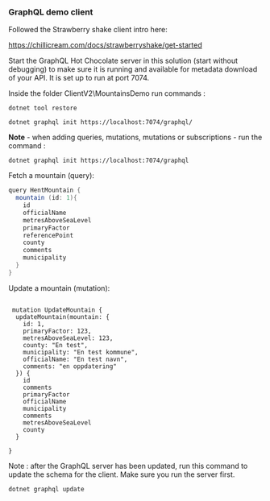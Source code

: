 ﻿### GraphQL demo client

Followed the Strawberry shake client intro here:

https://chillicream.com/docs/strawberryshake/get-started

Start the GraphQL Hot Chocolate server in this solution (start without debugging) to make sure it is running and available for metadata download
of your API. It is set up to run at port 7074.

Inside the folder ClientV2\MountainsDemo run commands :

```
dotnet tool restore

dotnet graphql init https://localhost:7074/graphql/   
```

**Note** - when adding queries, mutations, mutations or subscriptions - run the command : 

```
dotnet graphql init https://localhost:7074/graphql
```

Fetch a mountain (query):

```csharp
query HentMountain {
  mountain (id: 1){
    id
    officialName
    metresAboveSeaLevel
    primaryFactor
    referencePoint
    county
    comments
    municipality
  }
}
```


Update a mountain (mutation): 


```

 mutation UpdateMountain {
  updateMountain(mountain: {
    id: 1,
    primaryFactor: 123,
    metresAboveSeaLevel: 123,
    county: "En test",
    municipality: "En test kommune",
    officialName: "En test navn",
    comments: "en oppdatering"
  }) {
    id
    comments
    primaryFactor
    officialName
    municipality
    comments
    metresAboveSeaLevel
    county  
  }

}
```

Note : after the GraphQL server has been updated, run this command to update the schema for the client. Make 
sure you run the server first.

```
dotnet graphql update 
```

